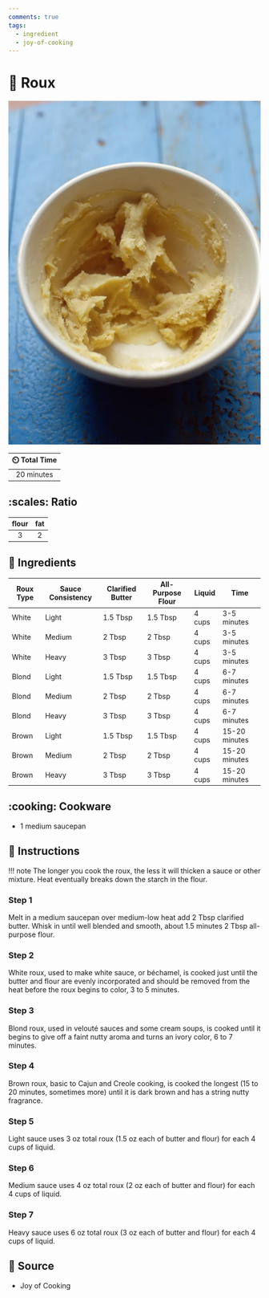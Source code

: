 ```yaml
---
comments: true
tags:
  - ingredient
  - joy-of-cooking 
---
```

# :stew: Roux

![Roux](../assets/images/roux.png)

| :timer_clock: Total Time |
|:-----------------------: |
| 20 minutes |

## :scales: Ratio

| flour | fat |
|:-----:|:---:|
| 3     | 2   |

## :salt: Ingredients

| Roux Type | Sauce Consistency | Clarified Butter  | All-Purpose Flour | Liquid  | Time          |
|-----------|-------------------|-------------------|-------------------|---------|---------------|
| White     | Light             | 1.5 Tbsp          | 1.5 Tbsp          | 4 cups  | 3-5 minutes   |
| White     | Medium            | 2 Tbsp            | 2 Tbsp            | 4 cups  | 3-5 minutes   |
| White     | Heavy             | 3 Tbsp            | 3 Tbsp            | 4 cups  | 3-5 minutes   |
| Blond     | Light             | 1.5 Tbsp          | 1.5 Tbsp          | 4 cups  | 6-7 minutes   |
| Blond     | Medium            | 2 Tbsp            | 2 Tbsp            | 4 cups  | 6-7 minutes   |
| Blond     | Heavy             | 3 Tbsp            | 3 Tbsp            | 4 cups  | 6-7 minutes   |
| Brown     | Light             | 1.5 Tbsp          | 1.5 Tbsp          | 4 cups  | 15-20 minutes |
| Brown     | Medium            | 2 Tbsp            | 2 Tbsp            | 4 cups  | 15-20 minutes |
| Brown     | Heavy             | 3 Tbsp            | 3 Tbsp            | 4 cups  | 15-20 minutes |

## :cooking: Cookware

- 1 medium saucepan

## :pencil: Instructions

!!! note
    The longer you cook the roux, the less it will thicken a sauce or other mixture. Heat eventually breaks down the
    starch in the flour.

### Step 1

Melt in a medium saucepan over medium-low heat add 2 Tbsp clarified butter. Whisk in until well blended and smooth,
about 1.5 minutes 2 Tbsp all-purpose flour.

### Step 2

White roux, used to make white sauce, or béchamel, is cooked just until the butter and flour are evenly incorporated and
should be removed from the heat before the roux begins to color, 3 to 5 minutes.

### Step 3

Blond roux, used in velouté sauces and some cream soups, is cooked until it begins to give off a faint nutty aroma and
turns an ivory color, 6 to 7 minutes.

### Step 4

Brown roux, basic to Cajun and Creole cooking, is cooked the longest (15 to 20 minutes, sometimes more) until it is dark
brown and has a string nutty fragrance.

### Step 5

Light sauce uses 3 oz total roux (1.5 oz each of butter and flour) for each 4 cups of liquid.

### Step 6

Medium sauce uses 4 oz total roux (2 oz each of butter and flour) for each 4 cups of liquid.

### Step 7

Heavy sauce uses 6 oz total roux (3 oz each of butter and flour) for each 4 cups of liquid.

## :link: Source

- Joy of Cooking
